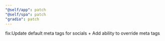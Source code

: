 ```yaml
---
"@self/app": patch
"@self/spa": patch
"gradio": patch
---
```


fix:Update default meta tags for socials + Add ability to override meta tags
